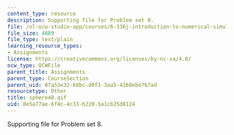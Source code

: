 ```yaml
---
content_type: resource
description: Supporting file for Problem set 8.
file: /ol-ocw-studio-app/courses/6-336j-introduction-to-numerical-simulation-sma-5211-fall-2003/8e5a77ae6f4c4c33b2205a1cb25d8124_sphere48.qif
file_size: 4889
file_type: text/plain
learning_resource_types:
- Assignments
license: https://creativecommons.org/licenses/by-nc-sa/4.0/
ocw_type: OCWFile
parent_title: Assignments
parent_type: CourseSection
parent_uid: 07a53e32-68bc-d0f1-3aa5-4168ebe767ad
resourcetype: Other
title: sphere48.qif
uid: 8e5a77ae-6f4c-4c33-b220-5a1cb25d8124
---
```

Supporting file for Problem set 8.